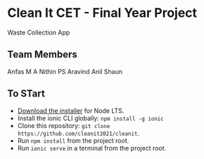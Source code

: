 # Clean It CET - Final Year Project

Waste Collection App

## Team Members

Anfas M A
Nithin PS
Aravind Anil
Shaun


## To STart

* [Download the installer](https://nodejs.org/) for Node LTS.
* Install the ionic CLI globally: `npm install -g ionic`
* Clone this repository: `git clone https://github.com/cleanit2021/cleanit`.
* Run `npm install` from the project root.
* Run `ionic serve` in a terminal from the project root.


